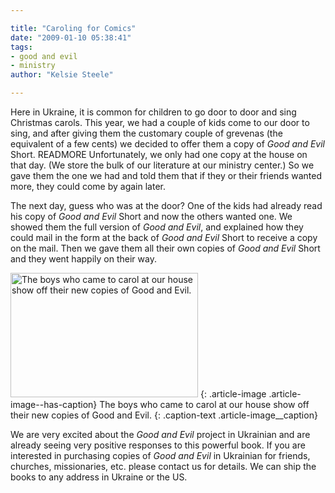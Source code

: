 ```yaml
---

title: "Caroling for Comics"
date: "2009-01-10 05:38:41"
tags:
- good and evil
- ministry
author: "Kelsie Steele"

---
```


Here in Ukraine, it is common for children to go door to door and sing Christmas carols. This year, we had a couple of kids come to our door to sing, and after giving them the customary couple of grevenas (the equivalent of a few cents) we decided to offer them a copy of *Good and Evil* Short. READMORE Unfortunately, we only had one copy at the house on that day. (We store the bulk of our literature at our ministry center.) So we gave them the one we had and told them that if they or their friends wanted more, they could come by again later.

The next day, guess who was at the door? One of the kids had already read his copy of *Good and Evil* Short and now the others wanted one. We showed them the full version of *Good and Evil*, and explained how they could mail in the form at the back of *Good and Evil* Short to receive a copy on the mail. Then we gave them all their own copies of *Good and Evil* Short and they went happily on their way.

<a href="//d21yo20tm8bmc2.cloudfront.net/2009/01/dsc_4390.jpg"><img class="size-medium wp-image-257" title="dsc_4390" src="//d21yo20tm8bmc2.cloudfront.net/2009/01/dsc_4390-300x199.jpg" alt="The boys who came to carol at our house show off their new copies of Good and Evil." width="300" height="199" /></a>
{: .article-image .article-image--has-caption}
The boys who came to carol at our house show off their new copies of Good and Evil.
{: .caption-text .article-image__caption}

We are very excited about the *Good and Evil* project in Ukrainian and are already seeing very positive responses to this powerful book. If you are interested in purchasing copies of *Good and Evil* in Ukrainian for friends, churches, missionaries, etc. please contact us for details. We can ship the books to any address in Ukraine or the US.
